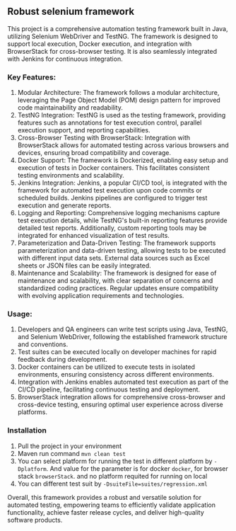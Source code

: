 ## Robust selenium framework
This project is a comprehensive automation testing framework built in Java, utilizing Selenium WebDriver and TestNG. The framework is designed to support local execution, Docker execution, and integration with BrowserStack for cross-browser testing. It is also seamlessly integrated with Jenkins for continuous integration.

### Key Features:

1. Modular Architecture: The framework follows a modular architecture, leveraging the Page Object Model (POM) design pattern for improved code maintainability and readability.
2. TestNG Integration: TestNG is used as the testing framework, providing features such as annotations for test execution control, parallel execution support, and reporting capabilities.
3. Cross-Browser Testing with BrowserStack: Integration with BrowserStack allows for automated testing across various browsers and devices, ensuring broad compatibility and coverage.
4. Docker Support: The framework is Dockerized, enabling easy setup and execution of tests in Docker containers. This facilitates consistent testing environments and scalability.
5. Jenkins Integration: Jenkins, a popular CI/CD tool, is integrated with the framework for automated test execution upon code commits or scheduled builds. Jenkins pipelines are configured to trigger test execution and generate reports.
6. Logging and Reporting: Comprehensive logging mechanisms capture test execution details, while TestNG's built-in reporting features provide detailed test reports. Additionally, custom reporting tools may be integrated for enhanced visualization of test results.
7. Parameterization and Data-Driven Testing: The framework supports parameterization and data-driven testing, allowing tests to be executed with different input data sets. External data sources such as Excel sheets or JSON files can be easily integrated.
8. Maintenance and Scalability: The framework is designed for ease of maintenance and scalability, with clear separation of concerns and standardized coding practices. Regular updates ensure compatibility with evolving application requirements and technologies.

### Usage:

1. Developers and QA engineers can write test scripts using Java, TestNG, and Selenium WebDriver, following the established framework structure and conventions.
2. Test suites can be executed locally on developer machines for rapid feedback during development.
3. Docker containers can be utilized to execute tests in isolated environments, ensuring consistency across different environments.
4. Integration with Jenkins enables automated test execution as part of the CI/CD pipeline, facilitating continuous testing and deployment.
5. BrowserStack integration allows for comprehensive cross-browser and cross-device testing, ensuring optimal user experience across diverse platforms.

### Installation

1. Pull the project in your environment
2. Maven run command `mvn clean test`
3. You can select platform for running the test in different platform by `-Dplatform`. And value for the parameter is for docker `docker`, for browser stack `browserStack`. and no platform requited for running on local
4. You can different test suit by `-DsuiteFile=suites/regression.xml`

Overall, this framework provides a robust and versatile solution for automated testing, empowering teams to efficiently validate application functionality, achieve faster release cycles, and deliver high-quality software products.